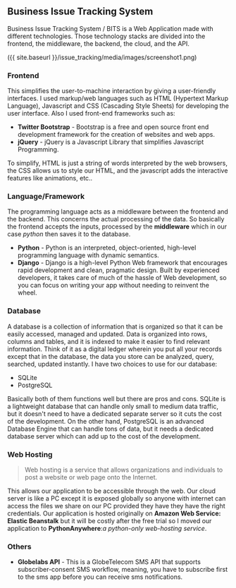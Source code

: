 ## Business Issue Tracking System

Business Issue Tracking System / BITS is a Web Application made with different technologies. Those technology stacks are divided into the frontend, the middleware, the backend, the cloud, and the API.

({{ site.baseurl }}/issue_tracking/media/images/screenshot1.png)

### Frontend
This simplifies the user-to-machine interaction by giving a user-friendly interfaces. I used markup/web languages such as HTML (Hypertext Markup Language), Javascript and CSS (Cascading Style Sheets) for developing the user interface. Also I used front-end frameworks such as:
- **Twitter Bootstrap** - Bootstrap is a free and open source front end development framework for the creation of websites and web apps.
- **jQuery** - jQuery is a Javascript Library that simplifies Javascript Programming.  

To simplify, HTML is just a string of words interpreted by the web browsers, the CSS allows us to style our HTML, and the javascript adds the interactive features like animations, etc..

### Language/Framework
The programming language acts as a middleware between the frontend and the backend. This concerns the actual processing of the data. So basically the frontend accepts the inputs, processed by the **middleware** which in our case *python* then saves it to the database.
- **Python** - Python is an interpreted, object-oriented, high-level programming language with dynamic semantics.
- **Django** - Django is a high-level Python Web framework that encourages rapid development and clean, pragmatic design. Built by experienced developers, it takes care of much of the hassle of Web development, so you can focus on writing your app without needing to reinvent the wheel.

### Database
A database is a collection of information that is organized so that it can be easily accessed, managed and updated. Data is organized into rows, columns and tables, and it is indexed to make it easier to find relevant information. Think of it as a digital ledger wherein you put all your records except that in the database, the data you store can be analyzed, query, searched, updated instantly. I have two choices to use for our database:
- SQLite
- PostgreSQL

Basically both of them functions well but there are pros and cons. SQLite is a lightweight database that can handle only small to medium data traffic, but it doesn't need to have a dedicated separate server so it cuts the cost of the development. On the other hand, PostgreSQL is an advanced Database Engine that can handle tons of data, but it needs a dedicated database server which can add up to the cost of the development.

### Web Hosting
> Web hosting is a service that allows organizations and individuals to post a website or web page onto the Internet.

This allows our application to be accessible through the web. Our cloud server is like a PC except it is exposed globally so anyone with internet can access the files we share on our PC provided they have they have the right credentials. Our application is hosted originally on **Amazon Web Service: Elastic Beanstalk** but it will be costly after the free trial so I moved our application to **PythonAnywhere**:*a python-only web-hosting service*.

### Others
- **Globelabs API** - This is a GlobeTelecom SMS API that supports subscriber-consent SMS workflow, meaning, you have to subscribe first to the sms app before you can receive sms notifications.
